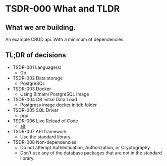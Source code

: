 # TSDR-000 What and TLDR

## What we are building.

An example CRUD api. With a minimum of dependencies.

## TL;DR of decisions

- TSDR-001 Language(s)
  - Go
- TSDR-002 Data storage
  - PostgreSQL
- TSDR-003 Docker
  - Using Bitnami PostgreSQL Image
- TSDR-004 DB Initial Data Load
  - Postgress image docker initdb folder 
- TSDR-005 SQL Driver
  - pgx
- TSDR-006 Live Reload of Code
  - [air](https://github.com/air-verse/air)
- TSDR-007 API framework
  - Use the standard library.
- TSDR-008 Non-dependencies
  - Do not attempt Authentication, Authorization, or Cryptography.
  - Don't use any of the database packages that are not in the standard library.
